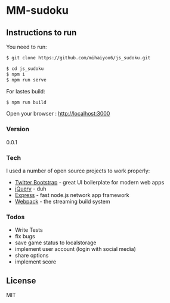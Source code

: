 # MM-sudoku 
## Instructions to run


You need to run:

```sh
$ git clone https://github.com/mihaiyoo6/js_sudoku.git
```

```sh
$ cd js_sudoku
$ npm i 
$ npm run serve
```
   
For lastes build: 

```sh
$ npm run build
```
Open your browser : [http://localhost:3000]

### Version
0.0.1

### Tech

I used a number of open source projects to work properly:

* [Twitter Bootstrap] - great UI boilerplate for modern web apps
* [jQuery] - duh
* [Express] - fast node.js network app framework
* [Webpack] - the streaming build system


### Todos

 - Write Tests
 - fix bugs
 - save game status to localstorage
 - implement user account (login with social media)
 - share options
 - implement score


License
----

MIT





   [Twitter Bootstrap]: <http://twitter.github.com/bootstrap/>
   [jQuery]: <http://jquery.com>
   [express]: <http://expressjs.com>
   [webpack]: <https://webpack.github.io/>
   [http://localhost:3000]: <http://localhost:3000> 



